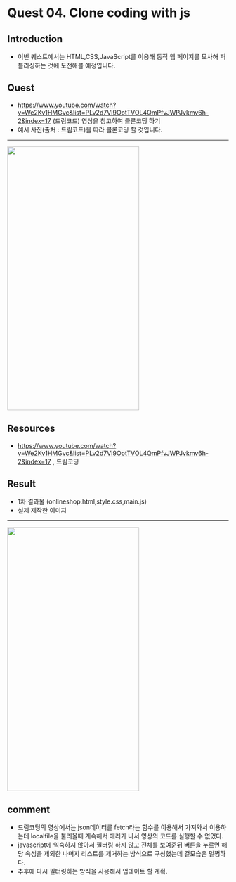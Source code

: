 # Quest 04. Clone coding with js


## Introduction
* 이번 퀘스트에서는 HTML,CSS,JavaScript를 이용해 동적 웹 페이지를 모사해 퍼블리싱하는 것에 도전해볼 예정입니다.


## Quest
* https://www.youtube.com/watch?v=We2Kv1HMGvc&list=PLv2d7VI9OotTVOL4QmPfvJWPJvkmv6h-2&index=17 (드림코드) 영상을 참고하여 클론코딩 하기
* 예시 사진(출처 : 드림코드)을 따라 클론코딩 할 것입니다. 
--------------------
<img src="https://user-images.githubusercontent.com/68608357/89014169-14523e00-d350-11ea-94fc-98a3c6cc3a9f.png" width="300" height="600">

## Resources
* https://www.youtube.com/watch?v=We2Kv1HMGvc&list=PLv2d7VI9OotTVOL4QmPfvJWPJvkmv6h-2&index=17 , 드림코딩

## Result

* 1차 결과물 (onlineshop.html,style.css,main.js)
* 실제 제작한 이미지
---------------------------------
<div>
  <img src="https://user-images.githubusercontent.com/68608357/89014169-14523e00-d350-11ea-94fc-98a3c6cc3a9f.png" width="300" height="600">
  
</div>





## comment
* 드림코딩의 영상에서는 json데이터를 fetch라는 함수를 이용해서 가져와서 이용하는데 localfile을 불러올때 계속해서 에러가 나서 영상의 코드를 실행할 수 없었다.
* javascript에 익숙하지 않아서 필터링 하지 않고 전체를 보여준뒤 버튼을 누르면 해당 속성을 제외한 나머지 리스트를 제거하는 방식으로 구성했는데 겉모습은 멀쩡하다.
* 추후에 다시 필터링하는 방식을 사용해서 업데이트 할 계획.
